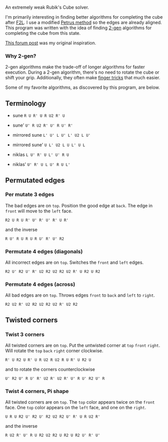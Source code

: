 An extremely weak Rubik's Cube solver.

I'm primarily interesting in finding better algorithms for completing the cube
after [F2L][f2l].  I use a modified [Petrus method][petrus] so the edges are
already aligned.  This program was written with the idea of finding [2-gen][2gen]
algorithms for completing the cube from this state.

[This forum post][post] was my original inspiration.

### Why 2-gen?

2-gen algorithms make the trade-off of longer algorithms for faster execution.
During a 2-gen algorithm, there's no need to rotate the cube or shift your
grip.  Additionally, they often make [finger tricks][tricks] that much easier.

[f2l]: http//www.speedsolving.com/wiki/index.php/First_Two_Layers
[petrus]: http//lar5.com/cube/
[post]: http//www.speedsolving.com/forum/showthread.php?16047-OCELL-CPLL-a-2-gen-friendly-alternative-to-COLL-EPLL
[2gen]: http://www.speedsolving.com/wiki/index.php/2-Gen
[tricks]: http://www.cubewhiz.com/fingertricks.html

Some of my favorite algorithms, as discovered by this program, are below.

## Terminology

- sune `R U R' U R U2 R' U`
- sune' `U' R U2 R' U' R U' R'`

- mirrored sune `L' U' L U' L' U2 L U'`
- mirrored sune' `U L' U2 L U L' U L`

- niklas `L U' R' U L' U' R U`
- niklas' `U' R' U L U' R U L'`

## Permutated edges

### Per mutate 3 edges

The bad edges are on `top`.  Position the good edge at `back`.  The edge in
`front` will move to the `left` face.

    R2 U R U R' U' R' U' R' U R'

and the inverse

    R U' R U R U R U' R' U' R2

### Permutate 4 edges (diagonals)

All incorrect edges are on `top`.  Switches the `front` and `left` edges.

    R2 U' R2 U' R' U2 R2 U2 R2 U2 R' U R2 U R2

### Permutate 4 edges (across)

All bad edges are on `top`. Throws edges `front` to `back` and `left` to
`right`.

    R2 U2 R' U2 R2 U2 R2 U2 R' U2 R2

## Twisted corners

### Twist 3 corners

All twisted corners are on `top`.  Put the untwisted corner at `top` `front`
`right`.  Will rotate the `top` `back` `right` corner clockwise.

    R' U R2 U R' U R U2 R U2 R U R' U R2 U

and to rotate the corners counterclockwise

    U' R2 U' R U' R' U2 R' U2 R' U' R U' R2 U' R

### Twist 4 corners, Pi shape

All twisted corners are on `top`.  The `top` color appears twice on the `front`
face.  One `top` color appears on the `left` face, and one on the `right`.

    U R U R2 U' R2 U' R2 U2 R2 U' R' U R U2 R'

and the inverse

    R U2 R' U' R U R2 U2 R2 U R2 U R2 U' R' U'

